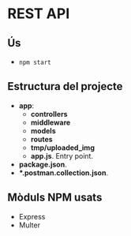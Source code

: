 
# REST API

## Ús
- `npm start`

## Estructura del projecte

- <b>app</b>:
    - <b>controllers</b>
    - <b>middleware</b>
    - <b>models</b>
    - <b>routes</b>
    - <b>tmp/uploaded_img</b>
    - <b>app.js</b>. Entry point.
- <b>package.json</b>.
- <b>*.postman.collection.json</b>.

## Mòduls NPM usats

- Express
- Multer
